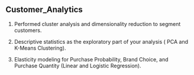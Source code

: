 ## Customer_Analytics ##

1. Performed cluster analysis and dimensionality reduction to segment customers.

2. Descriptive statistics as the exploratory part of your analysis ( PCA and K-Means Clustering).

3. Elasticity modeling for Purchase Probability, Brand Choice, and Purchase Quantity (Linear and Logistic Regression).
